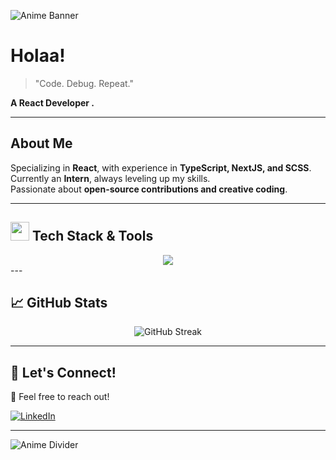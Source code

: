 ![Anime Banner](https://wallpapercave.com/wp/wp4923981.jpg)

#  Holaa!

> "Code. Debug. Repeat."

**A React Developer .**

---

##  About Me  
 Specializing in **React**, with experience in **TypeScript, NextJS, and SCSS**.  
 Currently an **Intern**, always leveling up my skills.  
 Passionate about **open-source contributions and creative coding**.  

---

## <img src="https://www.pngmart.com/files/13/Chidori-PNG-Transparent-Picture.png" width="30px"/> Tech Stack & Tools   
<div align="center">
  <img src="https://skillicons.dev/icons?i=react,nextjs,nodejs,expressjs,mongodb,js,ts,html,css,sass,tailwind,redux,mui,git,vscode&theme=dark" />
</div>
<!-- <img src="https://www.pngmart.com/files/13/Chidori-PNG-Transparent-Picture.png"/> -->
---

## 📈 GitHub Stats
<div align="center">
  <img src="https://streak-stats.demolab.com?user=ib-inu&theme=tokyonight" alt="GitHub Streak" />
<!-- <img src="https://www.freeiconspng.com/uploads/sword-png-29.png" width="30px"/> -->
     
</div>

---

## 🎌 Let's Connect!   
💬 Feel free to reach out!

[![LinkedIn](https://img.shields.io/badge/LinkedIn-0077B5?style=for-the-badge&logo=linkedin&logoColor=white)](https://www.linkedin.com/in/ibnu-muhthar-57604b314)  

---

![Anime Divider](https://64.media.tumblr.com/6dcf8ef1574fca556ee12d24e833e976/tumblr_osn3o20x9m1r8sc3ro1_500.gif)
